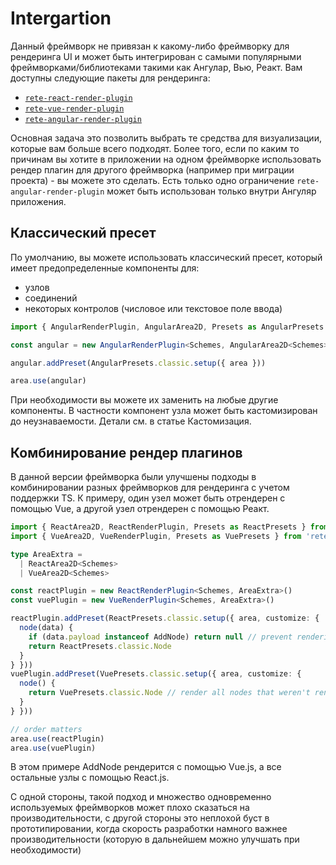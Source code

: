 
# Intergartion

Данный фреймворк не привязан к какому-либо фреймворку для рендеринга UI и может быть интегрирован с самыми популярными фреймворками/библиотеками такими как Ангулар, Вью, Реакт. Вам доступны следующие пакеты для рендеринга:

- [`rete-react-render-plugin`](https://www.npmjs.com/package/rete-react-render-plugin)
- [`rete-vue-render-plugin`](https://www.npmjs.com/package/rete-vue-render-plugin)
- [`rete-angular-render-plugin`](https://www.npmjs.com/package/rete-angular-render-plugin)

Основная задача это позволить выбрать те средства для визуализации, которые вам больше всего подходят. Более того, если по каким то причинам вы хотите в приложении на одном фреймворке использовать рендер плагин для другого фреймворка (например при миграции проекта) - вы можете это сделать. Есть только одно ограничение `rete-angular-render-plugin` может быть использован только внутри Ангуляр приложения.

## Классический пресет

По умолчанию, вы можете использовать классический пресет, который имеет предопределенные компоненты для:

- узлов
- соединений
- некоторых контролов (числовое или текстовое поле ввода)

```ts
import { AngularRenderPlugin, AngularArea2D, Presets as AngularPresets } from 'rete-angular-render-plugin'

const angular = new AngularRenderPlugin<Schemes, AngularArea2D<Schemes>>({ injector })

angular.addPreset(AngularPresets.classic.setup({ area }))

area.use(angular)
```

При необходимости вы можете их заменить на любые другие компоненты. В частности компонент узла может быть кастомизирован до неузнаваемости. Детали см. в статье Кастомизация.

## Комбинирование рендер плагинов

В данной версии фреймворка были улучшены подходы в комбинировании разных фреймворков для рендеринга с учетом поддержки TS. К примеру, один узел может быть отрендерен с помощью Vue, а другой узел отрендерен с помощью Реакт.

```ts
import { ReactArea2D, ReactRenderPlugin, Presets as ReactPresets } from 'rete-react-render-plugin'
import { VueArea2D, VueRenderPlugin, Presets as VuePresets } from 'rete-vue-render-plugin'

type AreaExtra =
  | ReactArea2D<Schemes>
  | VueArea2D<Schemes>

const reactPlugin = new ReactRenderPlugin<Schemes, AreaExtra>()
const vuePlugin = new VueRenderPlugin<Schemes, AreaExtra>()

reactPlugin.addPreset(ReactPresets.classic.setup({ area, customize: {
  node(data) {
    if (data.payload instanceof AddNode) return null // prevent rendering of AddNode by React.js
    return ReactPresets.classic.Node
  }
} }))
vuePlugin.addPreset(VuePresets.classic.setup({ area, customize: {
  node() {
    return VuePresets.classic.Node // render all nodes that weren't rendered by previously used render plugin
  }
} }))

// order matters
area.use(reactPlugin)
area.use(vuePlugin)
```

В этом примере AddNode рендерится с помощью Vue.js, а все остальные узлы с помощью React.js.

С одной стороны, такой подход и множество одновременно используемых фреймворков может плохо сказаться на производительности, с другой стороны это неплохой буст в прототипировании, когда скорость разработки намного важнее производительности (которую в дальнейшем можно улучшать при необходимости)


